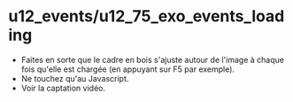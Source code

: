 # u12_events/u12_75_exo_events_loading

* Faites en sorte que le cadre en bois s'ajuste autour de l'image à chaque fois qu'elle est chargée (en appuyant sur F5 par exemple).
* Ne touchez qu'au Javascript. 
* Voir la captation vidéo.